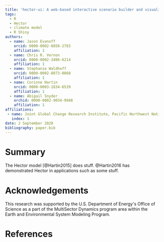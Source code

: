 ```yaml
---
title: 'hector-ui: A web-based interactive scenario builder and visualization application for the Hector climate model'
tags:
  - R
  - Hector
  - climate model
  - R Shiny
authors:
  - name: Jason Evanoff
    orcid: 0000-0002-8858-2783
    affiliation: 1
  - name: Chris R. Vernon
    orcid: 0000-0002-3406-6214
    affiliation: 1
  - name: Stephanie Waldhoff
    orcid: 0000-0002-8073-0868
    affiliation: 1
  - name: Corinne Hartin
    orcid: 0000-0003-1834-6539
    affiliation: 1
  - name: Abigail Snyder
    orchid: 0000-0002-9034-9948
    affiliation: 1
affiliations:
 - name: Joint Global Change Research Institute, Pacific Northwest National Laboratory, College Park, MD, USA
   index: 1
date: 2 September 2020
bibliography: paper.bib
---
```


# Summary

The Hector model [@Hartin2015] does stuff.  @Hartin2016 has demonstrated Hector in applications such as some stuff.

# Acknowledgements

This research was supported by the U.S. Department of Energy's Office of Science as a part of the MultiSector Dynamics program area within the Earth and Environmental System Modeling Program.

# References
